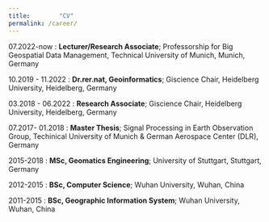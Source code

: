 ```yaml
---
title:        "CV"
permalink: /career/
---
```

07.2022-now
:   **Lecturer/Research Associate**; Professorship for Big Geospatial Data Management, Technical University of Munich, Munich, Germany

10.2019 - 11.2022
:   **Dr.rer.nat, Geoinformatics**; Giscience Chair, Heidelberg University, Heidelberg, Germany

03.2018 - 06.2022
:   **Research Associate**; Giscience Chair, Heidelberg University, Heidelberg, Germany

07.2017- 01.2018
: **Master Thesis**; Signal Processing in Earth Observation Group, Techinical University of Munich & German Aerospace Center (DLR), Germany

2015-2018
:   **MSc, Geomatics Engineering**; University of
    Stuttgart, Stuttgart, Germany

2012-2015
:   **BSc, Computer Science**; Wuhan University, Wuhan, China

2011-2015
:   **BSc,  Geographic Information System**; Wuhan University, Wuhan, China

